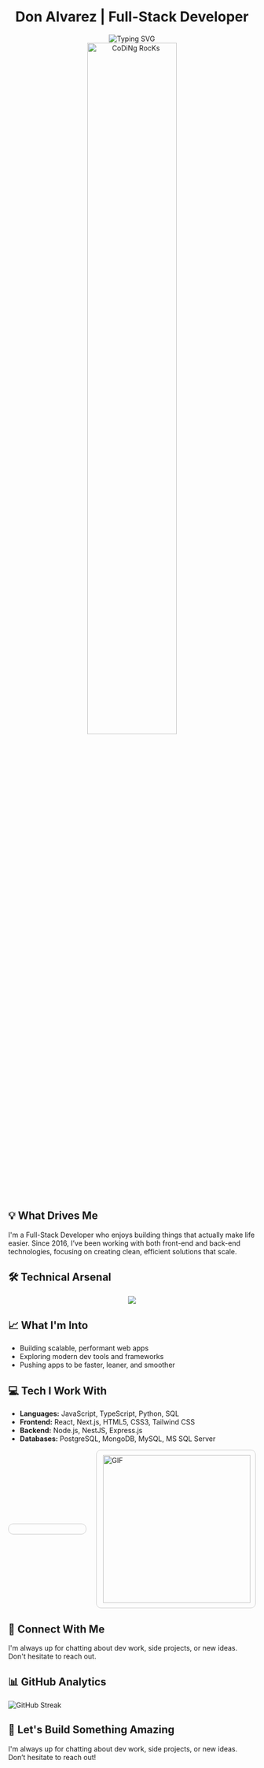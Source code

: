 <div align="center">
  <h1>Don Alvarez | Full-Stack Developer</h1>
</div>

<div align="center">
  <img src="https://readme-typing-svg.herokuapp.com?font=Fira+Code&pause=1000&color=2196F3&center=true&vCenter=true&width=435&lines=Building+scalable+web+applications;Full-Stack+Developer;Coming+up+with+smart+solutions;Making+complex+problems+simple" alt="Typing SVG" />
</div>

<div align="center">
  <img src="https://github.com/SP-XD/SP-XD/blob/main/images/dev-working_rounded.gif?raw=true" href="https://github.com/SP-XD" alt="CoDiNg RocKs" width="60%"/><br>
</div>


## 💡 What Drives Me
I'm a Full-Stack Developer who enjoys building things that actually make life easier. Since 2016, I’ve been working with both front-end and back-end technologies, focusing on creating clean, efficient solutions that scale.



## 🛠️ Technical Arsenal
<div align="center">
  <img src="https://skillicons.dev/icons?i=js,ts,react,nodejs,python,postgres,mongodb,docker,git,vscode&perline=5" />
</div>


## 📈 What I'm Into
- Building scalable, performant web apps
- Exploring modern dev tools and frameworks
- Pushing apps to be faster, leaner, and smoother


## 💻 Tech I Work With
- **Languages:** JavaScript, TypeScript, Python, SQL  
- **Frontend:** React, Next.js, HTML5, CSS3, Tailwind CSS  
- **Backend:** Node.js, NestJS, Express.js  
- **Databases:** PostgreSQL, MongoDB, MySQL, MS SQL Server  
<div style="display: flex; justify-content: space-between; align-items: center; gap: 20px;">
<div style="flex: 1; border: 1px solid #ccc; padding: 10px; border-radius: 10px;">

</div>

<div style="flex: 1; border: 1px solid #ccc; border-radius: 10px; padding: 10px; display: flex; justify-content: center;">
<img align="right" alt="GIF" src="https://github.com/abhisheknaiidu/abhisheknaiidu/blob/master/code.gif?raw=true" width="300"/>
</div>
</div>

## 🌟 Connect With Me
I'm always up for chatting about dev work, side projects, or new ideas. Don't hesitate to reach out.



## 📊 GitHub Analytics
<div>
  <img src="https://github-readme-streak-stats.herokuapp.com/?user=DnAlvrz&theme=tokyonight" alt="GitHub Streak" />
</div>


## 🤝 Let's Build Something Amazing
I'm always up for chatting about dev work, side projects, or new ideas. Don’t hesitate to reach out!

